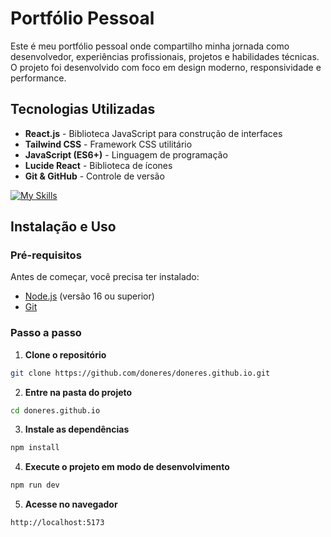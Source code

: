 # Portfólio Pessoal

Este é meu portfólio pessoal onde compartilho minha jornada como desenvolvedor, experiências profissionais, projetos e habilidades técnicas. O projeto foi desenvolvido com foco em design moderno, responsividade e performance.

## Tecnologias Utilizadas
- **React.js** - Biblioteca JavaScript para construção de interfaces
- **Tailwind CSS** - Framework CSS utilitário
- **JavaScript (ES6+)** - Linguagem de programação
- **Lucide React** - Biblioteca de ícones
- **Git & GitHub** - Controle de versão

[![My Skills](https://skillicons.dev/icons?i=react,tailwind,js,vite,git)](https://skillicons.dev)

## Instalação e Uso

### Pré-requisitos

Antes de começar, você precisa ter instalado:
- [Node.js](https://nodejs.org/) (versão 16 ou superior)
- [Git](https://git-scm.com/)

### Passo a passo

1. **Clone o repositório**
```bash
git clone https://github.com/doneres/doneres.github.io.git
```

2. **Entre na pasta do projeto**
```bash
cd doneres.github.io
```

3. **Instale as dependências**
```bash
npm install
```

4. **Execute o projeto em modo de desenvolvimento**
```bash
npm run dev
```

5. **Acesse no navegador**
```
http://localhost:5173
```